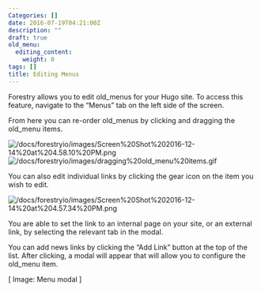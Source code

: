 ```yaml
---
Categories: []
date: 2016-07-19T04:21:00Z
description: ""
draft: true
old_menu:
  editing_content:
    weight: 0
tags: []
title: Editing Menus
---
```


Forestry allows you to edit old_menus for your Hugo site. To access this feature, navigate to the “Menus” tab on the left side of the screen.

<span style="letter-spacing: 0.01em;">From here you can re-order old_menus by clicking and dragging the old_menu items.</span>  

![/docs/forestryio/images/Screen%20Shot%202016-12-14%20at%204.58.10%20PM.png](/docs/forestryio/images/Screen%20Shot%202016-12-14%20at%204.58.10%20PM.png)![/docs/forestryio/images/dragging%20old_menu%20items.gif](/docs/forestryio/images/dragging%20old_menu%20items.gif)

 <span style="letter-spacing: 0.01em;"></span> 

<span style="letter-spacing: 0.01em;" class="">You can also edit individual links by clicking the gear icon on the item you wish to edit.</span>  

![/docs/forestryio/images/Screen%20Shot%202016-12-14%20at%204.57.34%20PM.png](/docs/forestryio/images/Screen%20Shot%202016-12-14%20at%204.57.34%20PM.png)

<span style="letter-spacing: 0.01em;">You are able to set the link to an internal page on your site, or an external link, by selecting the relevant tab in the modal.</span>  

You can add news links by clicking the “Add Link” button at the top of the list. After clicking, a modal will appear that will allow you to configure the old_menu item.

[ Image: Menu modal ]
